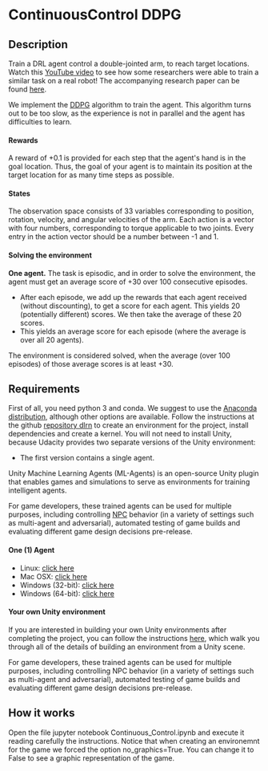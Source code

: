 # ContinuousControl DDPG

## Description
Train a DRL agent control a double-jointed arm, to reach target locations. Watch this [YouTube video](https://www.youtube.com/watch?v=ZVIxt2rt1_4) to see how some researchers were able to train a similar task on a real robot! The accompanying research paper can be found [here](https://arxiv.org/pdf/1803.07067.pdf).

We implement the [DDPG](https://arxiv.org/abs/1509.02971) algorithm to train the agent. This algorithm turns out to be too slow, as the experience is not in parallel and the agent has difficulties to learn.

#### Rewards
A reward of +0.1 is provided for each step that the agent's hand is in the goal location. Thus, the goal of your agent is to maintain its position at the target location for as many time steps as possible.

#### States
The observation space consists of 33 variables corresponding to position, rotation, velocity, and angular velocities of the arm. Each action is a vector with four numbers, corresponding to torque applicable to two joints. Every entry in the action vector should be a number between -1 and 1.

#### Solving the environment

**One agent.** The task is episodic, and in order to solve the environment, the agent must get an average score of +30 over 100 consecutive episodes.

* After each episode, we add up the rewards that each agent received (without discounting), to get a score for each agent. This yields 20 (potentially different) scores. We then take the average of these 20 scores.
* This yields an average score for each episode (where the average is over all 20 agents).

The environment is considered solved, when the average (over 100 episodes) of those average scores is at least +30.


## Requirements
First of all, you need python 3 and conda. We suggest to use the [Anaconda distribution](https://www.anaconda.com/download/#linux), although other options are available. Follow the instructions at the github [repository dlrn](https://github.com/udacity/deep-reinforcement-learning) to create an environment for the project, install dependencies and create a kernel. You will not need to install Unity, because Udacity provides two separate versions of the Unity environment:

* The first version contains a single agent.

Unity Machine Learning Agents (ML-Agents) is an open-source Unity plugin that enables games and simulations to serve as environments for training intelligent agents.

For game developers, these trained agents can be used for multiple purposes, including controlling [NPC](https://en.wikipedia.org/wiki/Non-player_character) behavior (in a variety of settings such as multi-agent and adversarial), automated testing of game builds and evaluating different game design decisions pre-release. 

#### One (1) Agent

* Linux: [click here](https://s3-us-west-1.amazonaws.com/udacity-drlnd/P2/Reacher/one_agent/Reacher_Linux.zip)
* Mac OSX: [click here](https://s3-us-west-1.amazonaws.com/udacity-drlnd/P2/Reacher/one_agent/Reacher.app.zip)
* Windows (32-bit): [click here](https://s3-us-west-1.amazonaws.com/udacity-drlnd/P2/Reacher/one_agent/Reacher_Windows_x86.zip)
* Windows (64-bit): [click here](https://s3-us-west-1.amazonaws.com/udacity-drlnd/P2/Reacher/one_agent/Reacher_Windows_x86_64.zip)


#### Your own Unity environment

If you are interested in building your own Unity environments after completing the project, you can follow the instructions [here](https://github.com/Unity-Technologies/ml-agents/blob/master/docs/Getting-Started-with-Balance-Ball.md), which walk you through all of the details of building an environment from a Unity scene. 

For game developers, these trained agents can be used for multiple purposes, including controlling NPC behavior (in a variety of settings such as multi-agent and adversarial), automated testing of game builds and evaluating different game design decisions pre-release.


## How it works
Open the file  jupyter notebook Continuous_Control.ipynb and execute it reading carefully the instructions. Notice that when creating an environemnt for the game we forced the option no_graphics=True. You can change it to False to see a graphic representation of the game.




